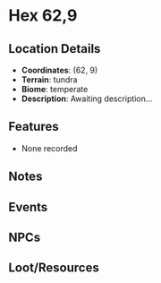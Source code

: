 # Hex 62,9

## Location Details
- **Coordinates**: (62, 9)
- **Terrain**: tundra
- **Biome**: temperate
- **Description**: Awaiting description...

## Features
- None recorded

## Notes
<!-- Add your notes about this location here -->

## Events
<!-- Record any significant events that happened here -->

## NPCs
<!-- List any NPCs encountered at this location -->

## Loot/Resources
<!-- Note any valuable items or resources found here -->
